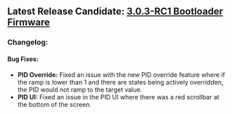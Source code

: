 ## Latest Release Candidate: [3.0.3-RC1 Bootloader Firmware](https://github.com/Altronic-LLC/Altronic-Public-Files/blob/main/DE4000_Firmware_Releases/3.0.3-RC/bootloader_3.0.3-RC1.atf)

### Changelog:

#### Bug Fixes:
- **PID Override:** Fixed an issue with the new PID override feature where if the ramp is lower than 1 and there are states being actively overridden, the PID would not ramp to the target value.
- **PID UI:** Fixed an issue in the PID UI where there was a red scrollbar at the bottom of the screen.